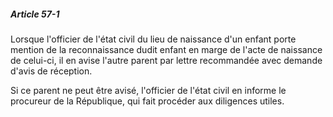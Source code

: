 ##### Article 57-1

Lorsque l'officier de l'état civil du lieu de naissance d'un enfant porte mention de la reconnaissance dudit enfant en marge de l'acte de naissance de celui-ci, il en avise l'autre parent par lettre recommandée avec demande d'avis de réception.

Si ce parent ne peut être avisé, l'officier de l'état civil en informe le procureur de la République, qui fait procéder aux diligences utiles.

